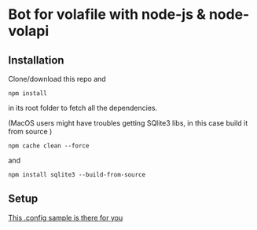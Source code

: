 Bot for volafile with node-js & node-volapi
===

Installation
---
Clone/download this repo and
```shell
npm install
```
in its root folder to fetch all the dependencies.


(MacOS users might have troubles getting SQlite3 libs, in this case build it from source )

```shell
npm cache clean --force
```
and
```shell
npm install sqlite3 --build-from-source
```

Setup
---
[This .config sample is there for you ](.config.json.sample)

